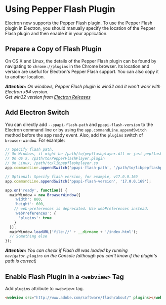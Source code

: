 # Using Pepper Flash Plugin

Electron now supports the Pepper Flash plugin. To use the Pepper Flash plugin in
Electron, you should manually specify the location of the Pepper Flash plugin
and then enable it in your application.

## Prepare a Copy of Flash Plugin

On OS X and Linux, the details of the Pepper Flash plugin can be found by
navigating to `chrome://plugins` in the Chrome browser. Its location and version
are useful for Electron's Pepper Flash support. You can also copy it to another
location.

_**Attention:** On windows, Pepper Flash plugin is win32 and it won't work with Electron x64 version. 
<br>Get win32 version from [Electron Releases](https://github.com/electron/electron/releases)_

## Add Electron Switch

You can directly add `--ppapi-flash-path` and `ppapi-flash-version` to the
Electron command line or by using the `app.commandLine.appendSwitch` method
before the app ready event. Also, add the `plugins` switch of `browser-window`.
For example:

```javascript
// Specify flash path.
// On Windows, it might be /path/to/pepflashplayer.dll or just pepflashplayer.dll if it resides main.js
// On OS X, /path/to/PepperFlashPlayer.plugin
// On Linux, /path/to/libpepflashplayer.so
app.commandLine.appendSwitch('ppapi-flash-path', '/path/to/libpepflashplayer.so');

// Optional: Specify flash version, for example, v17.0.0.169
app.commandLine.appendSwitch('ppapi-flash-version', '17.0.0.169');

app.on('ready', function() {
  mainWindow = new BrowserWindow({
    'width': 800,
    'height': 600,
    // web-preferences is deprecated. Use webPreferences instead.
    'webPreferences': {
      'plugins': true
    }
  });
  mainWindow.loadURL('file://' + __dirname + '/index.html');
  // Something else
});
```

_**Attention:** You can check if Flash dll was loaded by running `navigator.plugins` on the Console (although you can't know if the plugin's path is correct)_

## Enable Flash Plugin in a `<webview>` Tag

Add `plugins` attribute to `<webview>` tag.

```html
<webview src="http://www.adobe.com/software/flash/about/" plugins></webview>
```

